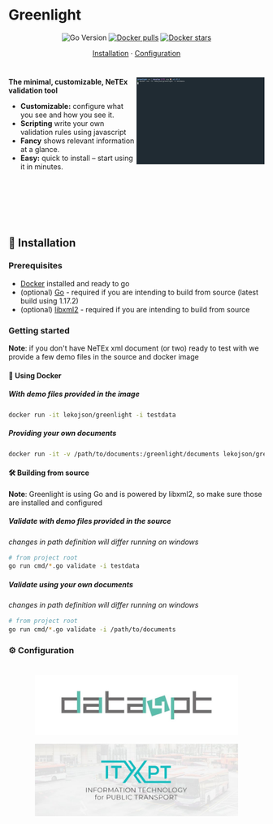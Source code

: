 # Greenlight

<p align="center">
  <img src="https://img.shields.io/badge/go%20version-%3E=1.17-61CFDD.svg?style=for-the-badge&logo=appveyor" alt="Go Version">
  <a href="https://hub.docker.com/r/lekojson/greenlight"
    ><img
      src="https://img.shields.io/docker/pulls/lekojson/greenlight.svg?style=for-the-badge&logo=appveyor"
      alt="Docker pulls"
  /></a>
  <a href="https://hub.docker.com/r/lekojson/greenlight"
    ><img
      src="https://img.shields.io/docker/stars/lekojson/greenlight.svg?style=for-the-badge&logo=appveyor"
      alt="Docker stars"
  /></a>
</p>

<p align="center">
  <a href="#-installation">Installation</a>
  ·
  <a href="#%EF%B8%8F-configuration">Configuration</a>
</p>

<h1></h1>

<img
  src="./media/greenlight.gif"
  alt="Simple validation"
  width="50%"
  align="right"
/>

**The minimal, customizable, NeTEx validation tool**

- **Customizable:** configure what you see and how you see it.
- **Scripting** write your own validation rules using javascript
- **Fancy** shows relevant information at a glance.
- **Easy:** quick to install – start using it in minutes.

<br><br><br><br><br>

## 🚀 Installation

### Prerequisites

- [Docker](https://www.docker.com/) installed and ready to go
- (optional) [Go](https://go.dev/) - required if you are intending to build from source (latest build using 1.17.2)
- (optional) [libxml2](http://www.xmlsoft.org/) - required if you are intending to build from source

### Getting started

**Note**: if you don't have NeTEx xml document (or two) ready to test with we provide a few demo files in the source and docker image

#### 🐳 Using Docker

##### With demo files provided in the image
```sh
docker run -it lekojson/greenlight -i testdata
```

##### Providing your own documents
```sh
docker run -it -v /path/to/documents:/greenlight/documents lekojson/greenlight
```

#### 🛠️ Building from source

**Note**: Greenlight is using Go and is powered by libxml2, so make sure those are installed and configured

##### Validate with demo files provided in the source
_changes in path definition will differ running on windows_
```sh
# from project root
go run cmd/*.go validate -i testdata
```

##### Validate using your own documents
_changes in path definition will differ running on windows_
```sh
# from project root
go run cmd/*.go validate -i /path/to/documents
```

### ⚙️ Configuration

<h1></h1>

<p align="center">
  <img width="400" src="./media/data4pt.jpeg" alt="data4pt logo">
</p>

<p align="center">
  <img width="400" src="./media/itxpt.jpeg" alt="itxpt logo">
</p>
